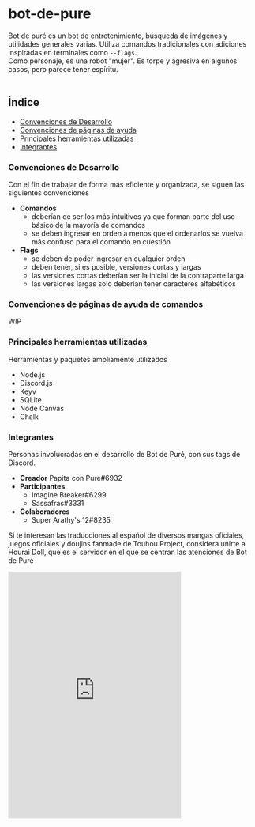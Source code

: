 # bot-de-pure
Bot de puré es un bot de entretenimiento, búsqueda de imágenes y utilidades generales varias. Utiliza comandos tradicionales con adiciones inspiradas en terminales como <code>--flags</code>.<br>
Como personaje, es una robot "mujer". Es torpe y agresiva en algunos casos, pero parece tener espíritu.
<br><br>

## Índice
* [Convenciones de Desarrollo](#convenciones-de-desarrollo)
* [Convenciones de páginas de ayuda](#convenciones-de-páginas-de-ayuda)
* [Principales herramientas utilizadas](#convenciones-de-páginas-de-ayuda)
* [Integrantes](#integrantes)


### Convenciones de Desarrollo
Con el fin de trabajar de forma más eficiente y organizada, se siguen las siguientes convenciones
* **Comandos**
  - deberían de ser los más intuitivos ya que forman parte del uso básico de la mayoría de comandos
  - se deben ingresar en orden a menos que el ordenarlos se vuelva más confuso para el comando en cuestión
* **Flags**
  - se deben de poder ingresar en cualquier orden
  - deben tener, si es posible, versiones cortas y largas
  - las versiones cortas deberían ser la inicial de la contraparte larga
  - las versiones largas solo deberían tener caracteres alfabéticos

### Convenciones de páginas de ayuda de comandos
WIP

### Principales herramientas utilizadas
Herramientas y paquetes ampliamente utilizados
* Node.js
* Discord.js
* Keyv
* SQLite
* Node Canvas
* Chalk

### Integrantes
Personas involucradas en el desarrollo de Bot de Puré, con sus tags de Discord.
* **Creador** Papita con Puré#6932
* **Participantes**
  - Imagine Breaker#6299
  - Sassafras#3331 
* **Colaboradores**
  - Super Arathy's 12#8235

Si te interesan las traducciones al español de diversos mangas oficiales, juegos oficiales y doujins fanmade de Touhou Project, considera unirte a Hourai Doll, que es el servidor en el que se centran las atenciones de Bot de Puré
<iframe src="https://discord.com/widget?id=739513729158217829&theme=dark" width="350" height="500" allowtransparency="true" frameborder="0" sandbox="allow-popups allow-popups-to-escape-sandbox allow-same-origin allow-scripts"></iframe>